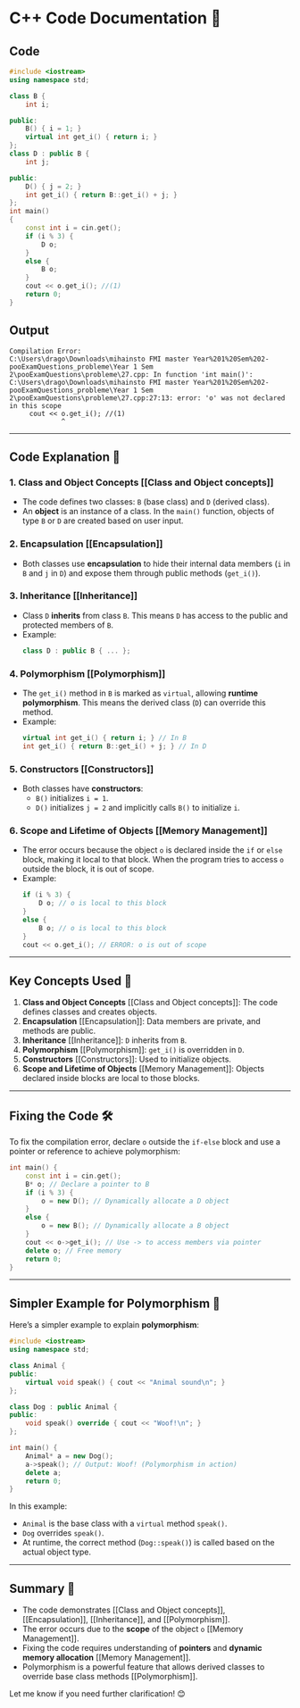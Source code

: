 # C++ Code Documentation 📄

## Code
```cpp
#include <iostream>
using namespace std;

class B {
    int i;

public:
    B() { i = 1; }
    virtual int get_i() { return i; }
};
class D : public B {
    int j;

public:
    D() { j = 2; }
    int get_i() { return B::get_i() + j; }
};
int main()
{
    const int i = cin.get();
    if (i % 3) {
        D o;
    }
    else {
        B o;
    }
    cout << o.get_i(); //(1)
    return 0;
}
```

## Output
```
Compilation Error:
C:\Users\drago\Downloads\mihainsto FMI master Year%201%20Sem%202-pooExamQuestions_probleme\Year 1 Sem 2\pooExamQuestions\probleme\27.cpp: In function 'int main()':
C:\Users\drago\Downloads\mihainsto FMI master Year%201%20Sem%202-pooExamQuestions_probleme\Year 1 Sem 2\pooExamQuestions\probleme\27.cpp:27:13: error: 'o' was not declared in this scope
     cout << o.get_i(); //(1)
             ^
```

---

## Code Explanation 🧠

### 1. **Class and Object Concepts** [[Class and Object concepts]]
   - The code defines two classes: `B` (base class) and `D` (derived class).
   - An **object** is an instance of a class. In the `main()` function, objects of type `B` or `D` are created based on user input.

### 2. **Encapsulation** [[Encapsulation]]
   - Both classes use **encapsulation** to hide their internal data members (`i` in `B` and `j` in `D`) and expose them through public methods (`get_i()`).

### 3. **Inheritance** [[Inheritance]]
   - Class `D` **inherits** from class `B`. This means `D` has access to the public and protected members of `B`.
   - Example:
     ```cpp
     class D : public B { ... };
     ```

### 4. **Polymorphism** [[Polymorphism]]
   - The `get_i()` method in `B` is marked as `virtual`, allowing **runtime polymorphism**. This means the derived class (`D`) can override this method.
   - Example:
     ```cpp
     virtual int get_i() { return i; } // In B
     int get_i() { return B::get_i() + j; } // In D
     ```

### 5. **Constructors** [[Constructors]]
   - Both classes have **constructors**:
     - `B()` initializes `i = 1`.
     - `D()` initializes `j = 2` and implicitly calls `B()` to initialize `i`.

### 6. **Scope and Lifetime of Objects** [[Memory Management]]
   - The error occurs because the object `o` is declared inside the `if` or `else` block, making it local to that block. When the program tries to access `o` outside the block, it is out of scope.
   - Example:
     ```cpp
     if (i % 3) {
         D o; // o is local to this block
     }
     else {
         B o; // o is local to this block
     }
     cout << o.get_i(); // ERROR: o is out of scope
     ```

---

## Key Concepts Used 🔑

1. **Class and Object Concepts** [[Class and Object concepts]]: The code defines classes and creates objects.
2. **Encapsulation** [[Encapsulation]]: Data members are private, and methods are public.
3. **Inheritance** [[Inheritance]]: `D` inherits from `B`.
4. **Polymorphism** [[Polymorphism]]: `get_i()` is overridden in `D`.
5. **Constructors** [[Constructors]]: Used to initialize objects.
6. **Scope and Lifetime of Objects** [[Memory Management]]: Objects declared inside blocks are local to those blocks.

---

## Fixing the Code 🛠️

To fix the compilation error, declare `o` outside the `if-else` block and use a pointer or reference to achieve polymorphism:

```cpp
int main() {
    const int i = cin.get();
    B* o; // Declare a pointer to B
    if (i % 3) {
        o = new D(); // Dynamically allocate a D object
    }
    else {
        o = new B(); // Dynamically allocate a B object
    }
    cout << o->get_i(); // Use -> to access members via pointer
    delete o; // Free memory
    return 0;
}
```

---

## Simpler Example for Polymorphism 🐾

Here’s a simpler example to explain **polymorphism**:

```cpp
#include <iostream>
using namespace std;

class Animal {
public:
    virtual void speak() { cout << "Animal sound\n"; }
};

class Dog : public Animal {
public:
    void speak() override { cout << "Woof!\n"; }
};

int main() {
    Animal* a = new Dog();
    a->speak(); // Output: Woof! (Polymorphism in action)
    delete a;
    return 0;
}
```

In this example:
- `Animal` is the base class with a `virtual` method `speak()`.
- `Dog` overrides `speak()`.
- At runtime, the correct method (`Dog::speak()`) is called based on the actual object type.

---

## Summary 📝

- The code demonstrates [[Class and Object concepts]], [[Encapsulation]], [[Inheritance]], and [[Polymorphism]].
- The error occurs due to the **scope** of the object `o` [[Memory Management]].
- Fixing the code requires understanding of **pointers** and **dynamic memory allocation** [[Memory Management]].
- Polymorphism is a powerful feature that allows derived classes to override base class methods [[Polymorphism]].

Let me know if you need further clarification! 😊